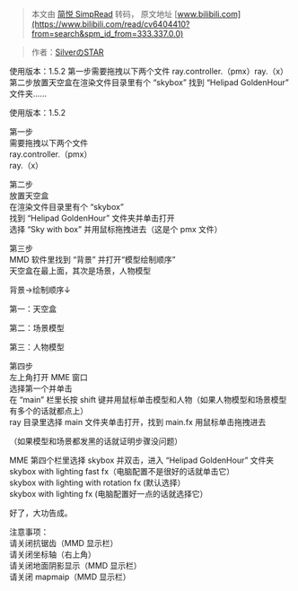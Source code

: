 > 本文由 [简悦 SimpRead](http://ksria.com/simpread/) 转码， 原文地址 [www.bilibili.com](https://www.bilibili.com/read/cv6404410?from=search&spm_id_from=333.337.0.0)

> 作者：[SilverのSTAR](https://space.bilibili.com/519215992)

 使用版本：1.5.2 第一步需要拖拽以下两个文件 ray.controller.（pmx）ray.（x）第二步放置天空盒在渲染文件目录里有个 “skybox” 找到 “Helipad GoldenHour” 文件夹......

使用版本：1.5.2

第一步  
需要拖拽以下两个文件  
ray.controller.（pmx）  
ray.（x）

第二步  
放置天空盒  
在渲染文件目录里有个 “skybox”  
找到 “Helipad GoldenHour” 文件夹并单击打开  
选择 “Sky with box” 并用鼠标拖拽进去（这是个 pmx 文件）

第三步  
MMD 软件里找到 “背景” 并打开“模型绘制顺序”  
天空盒在最上面，其次是场景，人物模型

背景→绘制顺序↓

第一：天空盒

第二：场景模型

第三：人物模型

第四步  
左上角打开 MME 窗口  
选择第一个并单击  
在 “main” 栏里长按 shift 键并用鼠标单击模型和人物（如果人物模型和场景模型有多个的话就都点上）  
ray 目录里选择 main 文件夹单击打开，找到 main.fx 用鼠标单击拖拽进去

（如果模型和场景都发黑的话就证明步骤没问题）

MME 第四个栏里选择 skybox 并双击，进入 “Helipad GoldenHour” 文件夹  
skybox with lighting fast fx（电脑配置不是很好的话就单击它）  
skybox with lighting with rotation fx (默认选择）  
skybox with lighting fx (电脑配置好一点的话就选择它）

好了，大功告成。

注意事项：  
请关闭抗锯齿（MMD 显示栏）  
请关闭坐标轴（右上角）  
请关闭地面阴影显示（MMD 显示栏）  
请关闭 mapmaip（MMD 显示栏）

